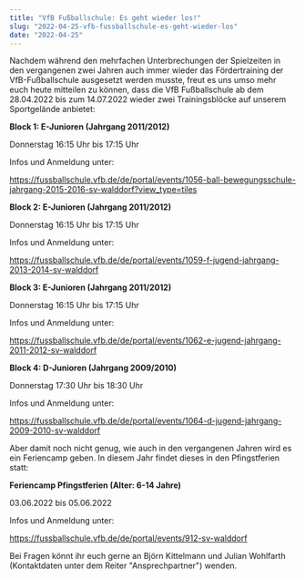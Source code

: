 ```yaml
---
title: "VfB Fußballschule: Es geht wieder los!"
slug: "2022-04-25-vfb-fussballschule-es-geht-wieder-los"
date: "2022-04-25"
---
```

Nachdem während den mehrfachen Unterbrechungen der Spielzeiten in den vergangenen zwei Jahren auch immer wieder das Fördertraining der VfB-Fußballschule ausgesetzt werden musste, freut es uns umso mehr euch heute mitteilen zu können, dass die VfB Fußballschule ab dem 28.04.2022 bis zum 14.07.2022 wieder zwei Trainingsblöcke auf unserem Sportgelände anbietet:



**Block 1: E-Junioren (Jahrgang 2011/2012)**

Donnerstag 16:15 Uhr bis 17:15 Uhr

Infos und Anmeldung unter:

<a href="https://fussballschule.vfb.de/de/portal/events/1056-ball-bewegungsschule-jahrgang-2015-2016-sv-walddorf?view_type=tiles">https://fussballschule.vfb.de/de/portal/events/1056-ball-bewegungsschule-jahrgang-2015-2016-sv-walddorf?view_type=tiles</a>



**Block 2: E-Junioren (Jahrgang 2011/2012)**

Donnerstag 16:15 Uhr bis 17:15 Uhr

Infos und Anmeldung unter:

<a href="https://fussballschule.vfb.de/de/portal/events/1059-f-jugend-jahrgang-2013-2014-sv-walddorf">https://fussballschule.vfb.de/de/portal/events/1059-f-jugend-jahrgang-2013-2014-sv-walddorf</a>



**Block 3: E-Junioren (Jahrgang 2011/2012)**

Donnerstag 16:15 Uhr bis 17:15 Uhr

Infos und Anmeldung unter:

<a href="https://fussballschule.vfb.de/de/portal/events/1062-e-jugend-jahrgang-2011-2012-sv-walddorf">https://fussballschule.vfb.de/de/portal/events/1062-e-jugend-jahrgang-2011-2012-sv-walddorf</a>



**Block 4: D-Junioren (Jahrgang 2009/2010)**

Donnerstag 17:30 Uhr bis 18:30 Uhr

Infos und Anmeldung unter:

<a href="https://fussballschule.vfb.de/de/portal/events/1064-d-jugend-jahrgang-2009-2010-sv-walddorf">https://fussballschule.vfb.de/de/portal/events/1064-d-jugend-jahrgang-2009-2010-sv-walddorf</a>




Aber damit noch nicht genug, wie auch in den vergangenen Jahren wird es ein Feriencamp geben. In diesem Jahr findet dieses in den Pfingstferien statt:



**Feriencamp Pfingstferien (Alter: 6-14 Jahre)**

03.06.2022 bis 05.06.2022

Infos und Anmeldung unter:

<a href="https://fussballschule.vfb.de/de/portal/events/912-sv-walddorf">https://fussballschule.vfb.de/de/portal/events/912-sv-walddorf</a>



Bei Fragen könnt ihr euch gerne an Björn Kittelmann und Julian Wohlfarth (Kontaktdaten unter dem Reiter "Ansprechpartner") wenden.
